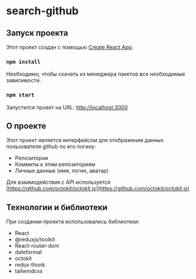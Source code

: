 # search-github

## Запуск проекта

Этот проект создан с помощью [Create React App](https://github.com/facebook/create-react-app).

### `npm install`

Необходимо, чтобы скачать из менеджера пакетов все необходимые зависимости.

### `npm start`

Запустится проект на URL: [http://localhost:3000](http://localhost:3000)

## О проекте

Этот проект является интерфейсом для отображения данных пользователя github по его логину:

- Репозитории
- Коммиты к этим репозиториям
- Личные данные (имя, логин, аватар)

Для взаимодействия с API используется [https://github.com/octokit/octokit.js](https://github.com/octokit/octokit.js)

## Технологии и библиотеки

При создании проекта использовались библиотеки:

- React
- @reduxjs/toolkit
- React-router-dom
- dateformat
- octokit
- redux-thunk
- tailwindcss


